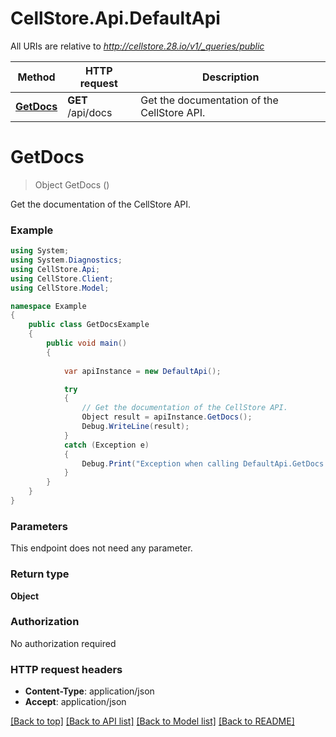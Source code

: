 # CellStore.Api.DefaultApi

All URIs are relative to *http://cellstore.28.io/v1/_queries/public*

Method | HTTP request | Description
------------- | ------------- | -------------
[**GetDocs**](DefaultApi.md#getdocs) | **GET** /api/docs | Get the documentation of the CellStore API.


<a name="getdocs"></a>
# **GetDocs**
> Object GetDocs ()

Get the documentation of the CellStore API.

### Example
```csharp
using System;
using System.Diagnostics;
using CellStore.Api;
using CellStore.Client;
using CellStore.Model;

namespace Example
{
    public class GetDocsExample
    {
        public void main()
        {
            
            var apiInstance = new DefaultApi();

            try
            {
                // Get the documentation of the CellStore API.
                Object result = apiInstance.GetDocs();
                Debug.WriteLine(result);
            }
            catch (Exception e)
            {
                Debug.Print("Exception when calling DefaultApi.GetDocs: " + e.Message );
            }
        }
    }
}
```

### Parameters
This endpoint does not need any parameter.

### Return type

**Object**

### Authorization

No authorization required

### HTTP request headers

 - **Content-Type**: application/json
 - **Accept**: application/json

[[Back to top]](#) [[Back to API list]](../README.md#documentation-for-api-endpoints) [[Back to Model list]](../README.md#documentation-for-models) [[Back to README]](../README.md)

